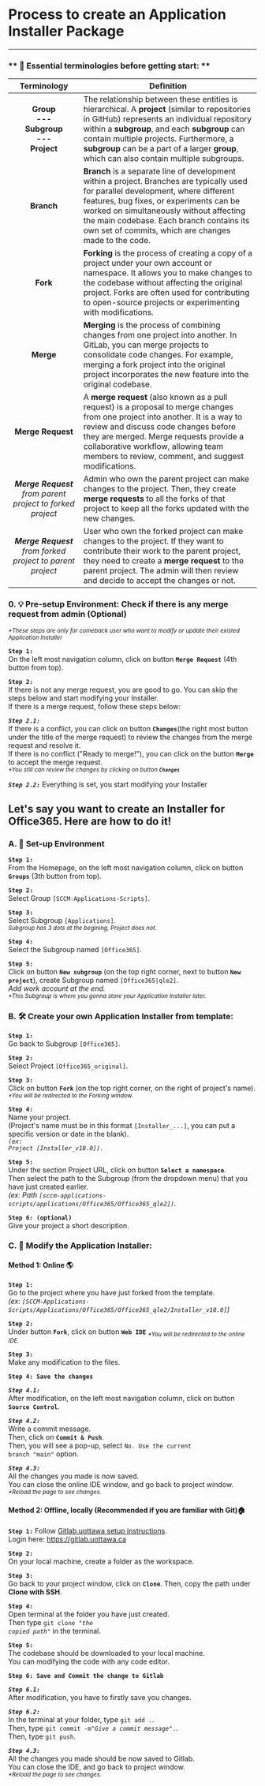 # Process to create an Application Installer Package

---

### ** 📝 Essential terminologies before getting start: **
| Terminology | Definition |
| :---: | --- |
| <b>Group <br> --- <br> Subgroup <br> --- <br> Project</b> | The relationship between these entities is hierarchical. A **project** (similar to repositories in GitHub) represents an individual repository within a **subgroup**, and each **subgroup** can contain multiple projects. Furthermore, a **subgroup** can be a part of a larger **group**, which can also contain multiple subgroups. |
| **Branch** | **Branch** is a separate line of development within a project. Branches are typically used for parallel development, where different features, bug fixes, or experiments can be worked on simultaneously without affecting the main codebase. Each branch contains its own set of commits, which are changes made to the code. |
| **Fork** | **Forking** is the process of creating a copy of a project under your own account or namespace. It allows you to make changes to the codebase without affecting the original project. Forks are often used for contributing to open-source projects or experimenting with modifications. |
| **Merge** | **Merging** is the process of combining changes from one project into another. In GitLab, you can merge projects to consolidate code changes. For example, merging a fork project into the original project incorporates the new feature into the original codebase. |
| **Merge Request** |  A **merge request** (also known as a pull request) is a proposal to merge changes from one project into another. It is a way to review and discuss code changes before they are merged. Merge requests provide a collaborative workflow, allowing team members to review, comment, and suggest modifications. |
| ***Merge Request*** *from parent project to forked project* |  Admin who own the parent project can make changes to the project. Then, they create **merge requests** to all the forks of that project to keep all the forks updated with the new changes. |
| ***Merge Request*** *from forked project to parent project* |  User who own the forked project can make changes to the project. If they want to contribute their work to the parent project, they need to create a **merge request** to the parent project. The admin will then review and decide to accept the changes or not. |


### 0. 💡 Pre-setup Environment: Check if there is any merge request from admin (Optional)
<sub><i>*These steps are only for comeback user who want to modify or update their existed Application Installer</i></sub>

**`Step 1:`**
<br/>
On the left most navigation column, click on button <code><b>Merge Request</b></code> (4th button from top).

**`Step 2:`**
<br/>
If there is not any merge request, you are good to go. You can skip the steps below and start modifying your Installer.
<br/>
If there is a merge request, follow these steps below:
<br/>

***`Step 2.1:`***
<br/>
If there is a conflict, you can click on button <code><b>Changes</b></code>(the right most button under the title of the merge request) to review the changes from the merge request and resolve it. 
<br/>
If there is no conflict ("Ready to merge!"), you can click on the button <code><b>Merge</b></code> to accept the merge request.
<br/> 
<sub><i>*You still can review the changes by clicking on button <code><b>Changes</b></code></i></sub>

***`Step 2.2:`***
Everything is set, you start modifying your Installer

## **Let's say you want to create an Installer for Office365. Here are how to do it!**

### A. 🧰 Set-up Environment

**`Step 1:`**
<br/>
From the Homepage, on the left most navigation column, click on button <code><b>Groups</b></code> (3th button from top).

**`Step 2:`**
<br/>
Select Group <code>[SCCM-Applications-Scripts]</code>.

**`Step 3:`**
<br/>
Select Subgroup <code>[Applications]</code>.
<br/>
<sub><i>Subgroup has 3 dots at the begining, Project does not.</i></sub>

**`Step 4:`**
<br/>
Select the Subgroup named <code>[Office365]</code>.
<br/>

**`Step 5:`**
<br/>
Click on button <code><b>New subgroup</b></code> (on the top right corner, next to button <code><b>New project</b></code>), create Subgroup named <code>[Office365|qle2]</code>.
<br/>
<i>Add work account at the end.</i>
<br/>
<sub><i>*This Subgroup is where you gonna store your Application Installer later.</i></sub>

### B. 🛠️ Create your own Application Installer from template:

**`Step 1:`**
<br/>
Go back to Subgroup <code>[Office365]</code>.

**`Step 2:`**
<br/>
Select Project <code>[Office365_original]</code>.
<br/>

**`Step 3:`**
<br/>
Click on button <code><b>Fork</b></code> (on the top right corner, on the right of project's name).
<br/>
<sub><i>*You will be redirected to the Forking window.</i></sub>

**`Step 4:`**
<br/>
Name your project.
<br/>
(Project's name must be in this format <code>[Installer_...]</code>, you can put a specific version or date in the blank).
<br/>
<code><i>(ex: Project [Installer_v10.0]).</i></code>

**`Step 5:`**
<br/>
Under the section Project URL, click on button <code><b>Select a namespace</b></code>.
<br/>
Then select the path to the Subgroup (from the dropdown menu) that you have just created earlier. 
<br/>
<i>(ex: Path <code>[sccm-applications-scripts/applications/Office365/Office365_qle2])</code>.</i>

**`Step 6: (optional)`**
<br/>
Give your project a short description.

### C. 🔭 Modify the Application Installer:

#### Method 1: Online 🌎

**`Step 1:`**
</br>
Go to the project where you have just forked from the template.
</br>
<i>(ex: <code>[SCCM-Applications-Scripts/Applications/Office365/Office365_qle2/Installer_v10.0]</code>)</i>

**`Step 2:`**
</br>
Under button <code><b>Fork</b></code>, click on button <code><b>Web IDE</b></code>
<sub><i>*You will be redirected to the online IDE.</i></sub>

**`Step 3:`**
</br>
Make any modification to the files.

**`Step 4: Save the changes`**

***`Step 4.1:`***
</br>
After modification, on the left most navigation column, click on button <code><b>Source Control</b></code>.

***`Step 4.2:`***
</br>
Write a commit message. 
</br>
Then, click on <code><b>Commit & Push</b></code>.
</br>
Then, you will see a pop-up, select <code>No. Use the current branch "main"</code> option.

***`Step 4.3:`***
</br>
All the changes you made is now saved. 
</br>
You can close the online IDE window, and go back to project window.
</br>
<sub><i>*Reload the page to see changes.</i></sub>

#### Method 2: Offline, locally (Recommended if you are familiar with Git)🏠

**`Step 1:`**
Follow [Gitlab.uottawa setup instructions](https://www.uottawa.ca/uoweb/en/development/working-with-git).
<br/>
Login here: https://gitlab.uottawa.ca

**`Step 2:`**
<br/>
On your local machine, create a folder as the workspace.

**`Step 3:`**
<br/>
Go back to your project window, click on <code><b>Clone</b></code>. 
Then, copy the path under <b>Clone with SSH</b>.

**`Step 4:`**
<br/>
Open terminal at the folder you have just created.
<br/>
Then type <code>git clone <i>"the copied path"</i></code> in the terminal.

**`Step 5:`**
<br/>
The codebase should be downloaded to your local machine. 
<br/>
You can modifying the code with any code editor. 

**`Step 6: Save and Commit the change to Gitlab`**

***`Step 6.1:`***
</br>
After modification, you have to firstly save you changes.

***`Step 6.2:`***
</br>
In the terminal at your folder, type <code>git add .</code>. 
</br>
Then, type <code>git commit -m"<i>Give a commit message</i>".</code>. 
</br>
Then, type <code>git push</code>. 

***`Step 4.3:`***
</br>
All the changes you made should be now saved to Gitlab. 
</br>
You can close the IDE, and go back to project window.
</br>
<sub><i>*Reload the page to see changes.</i></sub>


